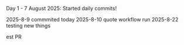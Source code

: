 Day 1 - 7 August 2025: Started daily commits!


2025-8-9  commmited today
2025-8-10 quote workflow run
2025-8-22 testing new things
  




est PR
